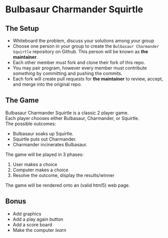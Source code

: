 # Bulbasaur Charmander Squirtle

## The Setup
- Whiteboard the problem, discuss your solutions among your group
- Choose one person in your group to create the `Bulbasaur Charmander Squirtle` repository on Github. This person will be known as **the maintainer**.
- Each other member must fork and clone their fork of this repo.
- You may pair program, however every member must contribute *something* by committing and pushing the commits.
- Each fork will create pull requests for **the maintainer** to review, accept, and merge into the original repo.

## The Game
Bulbasaur Charmander Squirtle is a classic 2 player game.  
Each player chooses either Bulbasaur, Charmander, or Squirtle.  
The possible outcomes:

- Bulbasaur soaks up Squirtle.
- Squirtle puts out Charmander.
- Charmander incinerates Bulbasaur.

The game will be played in 3 phases:  
1. User makes a choice
2. Computer makes a choice
3. Resolve the outcome, display the results/winner

The game will be rendered onto an (valid html5) web page.

## Bonus
- Add graphics
- Add a play again button
- Add a score board
- Make the computer *learn*